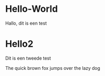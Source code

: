 # Hello-World
Hallo, dit is een test

# Hello2
Dit is een tweede test

The quick brown fox jumps over the lazy dog
